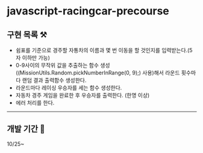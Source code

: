 # javascript-racingcar-precourse

## 구현 목록 ⚒️
- 쉼표를 기준으로 경주할 자통차의 이름과 몇 번 이동을 할 것인지를 입력받는다.(5자 이하만 가능)
- 0-9사이의 무작위 값을 추출하는 함수 생성((MissionUtils.Random.pickNumberInRange(0, 9);) 사용)해서 라운드 횟수마다 랜덤 결과 출력함수 생성한다.
- 라운드마다 레이싱 우승자를 세는 함수 생성한다.
- 자동차 경주 게임을 완료한 후 우승자를 출력한다. (한명 이상)
- 에러 처리를 한다.

---
## 개발 기간 📆
10/25~